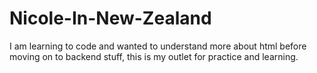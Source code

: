 # Nicole-In-New-Zealand
I am learning to code and wanted to understand more about html before moving on to backend stuff, this is my outlet for practice and learning.
